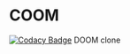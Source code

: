 # COOM
[![Codacy Badge](https://app.codacy.com/project/badge/Grade/43d71a4fac7f4f9cab86a5d88466e2c0)](https://app.codacy.com/gh/MCT32/COOM/dashboard?utm_source=gh&utm_medium=referral&utm_content=&utm_campaign=Badge_grade)
 DOOM clone
